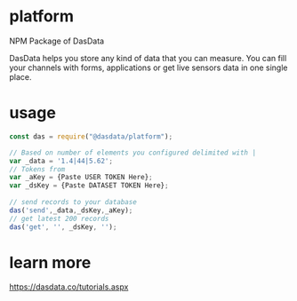 # platform
NPM Package of DasData

DasData helps you store any kind of data that you can measure. 
You can fill your channels with forms, applications or get live sensors data in one single place.

# usage 
```js
const das = require("@dasdata/platform");

// Based on number of elements you configured delimited with | 
var _data = '1.4|44|5.62';  
// Tokens from 
var _aKey = {Paste USER TOKEN Here};
var _dsKey = {Paste DATASET TOKEN Here};
 
// send records to your database
das('send',_data,_dsKey,_aKey);
// get latest 200 records
das('get', '', _dsKey, '');
```

# learn  more 
https://dasdata.co/tutorials.aspx